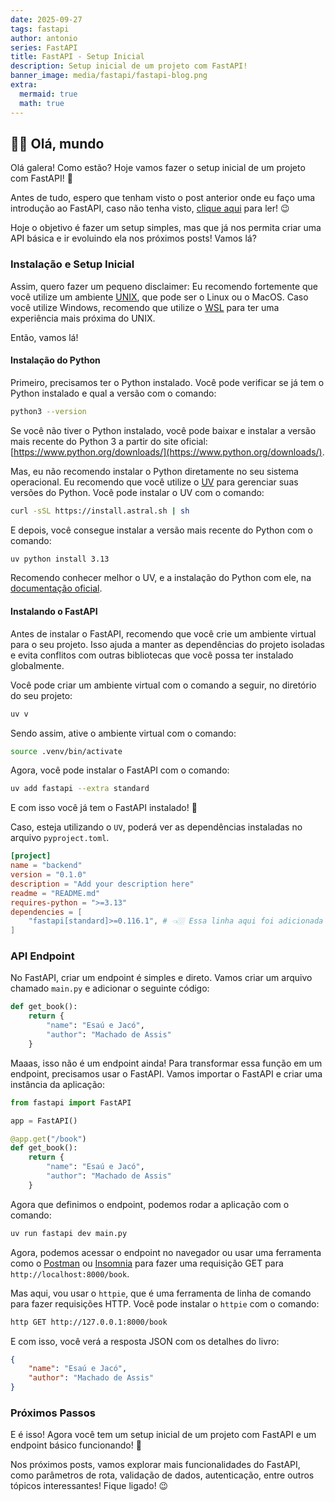 ```yaml
---
date: 2025-09-27
tags: fastapi
author: antonio
series: FastAPI
title: FastAPI - Setup Inicial
description: Setup inicial de um projeto com FastAPI!
banner_image: media/fastapi/fastapi-blog.png
extra:
  mermaid: true
  math: true
---
```


## 👋🏼 Olá, mundo

Olá galera! Como estão? Hoje vamos fazer o setup inicial de um projeto com FastAPI! 🚀

Antes de tudo, espero que tenham visto o post anterior onde eu faço uma introdução ao FastAPI, caso não tenha visto, [clique aqui](https://machadoah.github.io/series-fastapi.html) para ler! 😉

Hoje o objetivo é fazer um setup simples, mas que já nos permita criar uma API básica e ir evoluindo ela nos próximos posts! Vamos lá?

### Instalação e Setup Inicial

Assim, quero fazer um pequeno disclaimer: Eu recomendo fortemente que você utilize um ambiente [UNIX](https://pt.wikipedia.org/wiki/Unix), que pode ser o Linux ou o MacOS. Caso você utilize Windows, recomendo que utilize o [WSL](https://learn.microsoft.com/pt-br/windows/wsl/install) para ter uma experiência mais próxima do UNIX.

Então, vamos lá!

#### Instalação do Python

Primeiro, precisamos ter o Python instalado. Você pode verificar se já tem o Python instalado e qual a versão com o comando:

```bash
python3 --version
```

Se você não tiver o Python instalado, você pode baixar e instalar a versão mais recente do Python 3 a partir do site oficial: [https://www.python.org/downloads/](https://www.python.org/downloads/).

Mas, eu não recomendo instalar o Python diretamente no seu sistema operacional. Eu recomendo que você utilize o [UV](https://docs.astral.sh/uv/#installation) para gerenciar suas versões do Python. Você pode instalar o UV com o comando:

```bash
curl -sSL https://install.astral.sh | sh
```

E depois, você consegue instalar a versão mais recente do Python com o comando:

```bash
uv python install 3.13
```

Recomendo conhecer melhor o UV, e a instalação do Python com ele, na [documentação oficial](https://docs.astral.sh/uv/guides/install-python/).

#### Instalando o FastAPI

Antes de instalar o FastAPI, recomendo que você crie um ambiente virtual para o seu projeto. Isso ajuda a manter as dependências do projeto isoladas e evita conflitos com outras bibliotecas que você possa ter instalado globalmente.

Você pode criar um ambiente virtual com o comando a seguir, no diretório do seu projeto:

```bash
uv v
```

Sendo assim, ative o ambiente virtual com o comando:

```bash
source .venv/bin/activate
```

Agora, você pode instalar o FastAPI com o comando:

```bash
uv add fastapi --extra standard
```

E com isso você já tem o FastAPI instalado! 🎉

Caso, esteja utilizando o `UV`, poderá ver as dependências instaladas no arquivo `pyproject.toml`.

```toml
[project]
name = "backend"
version = "0.1.0"
description = "Add your description here"
readme = "README.md"
requires-python = ">=3.13"
dependencies = [
    "fastapi[standard]>=0.116.1", # 👈🏼 Essa linha aqui foi adicionada
]
```

### API Endpoint

No FastAPI, criar um endpoint é simples e direto. Vamos criar um arquivo chamado `main.py` e adicionar o seguinte código:

```python
def get_book():
    return {
        "name": "Esaú e Jacó",
        "author": "Machado de Assis"
    }
```

Maaas, isso não é um endpoint ainda! Para transformar essa função em um endpoint, precisamos usar o FastAPI. Vamos importar o FastAPI e criar uma instância da aplicação:

```python
from fastapi import FastAPI

app = FastAPI()

@app.get("/book")
def get_book():
    return {
        "name": "Esaú e Jacó",
        "author": "Machado de Assis"
    }
```

Agora que definimos o endpoint, podemos rodar a aplicação com o comando:

```bash
uv run fastapi dev main.py
```

Agora, podemos acessar o endpoint no navegador ou usar uma ferramenta como o [Postman](https://www.postman.com/) ou [Insomnia](https://insomnia.rest/) para fazer uma requisição GET para `http://localhost:8000/book`.

Mas aqui, vou usar o `httpie`, que é uma ferramenta de linha de comando para fazer requisições HTTP. Você pode instalar o `httpie` com o comando:

```bash
http GET http://127.0.0.1:8000/book
```

E com isso, você verá a resposta JSON com os detalhes do livro:

```json
{
    "name": "Esaú e Jacó",
    "author": "Machado de Assis"
}
```

### Próximos Passos

E é isso! Agora você tem um setup inicial de um projeto com FastAPI e um endpoint básico funcionando! 🎉

Nos próximos posts, vamos explorar mais funcionalidades do FastAPI, como parâmetros de rota, validação de dados, autenticação, entre outros tópicos interessantes! Fique ligado! 😉
